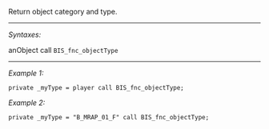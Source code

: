 Return object category and type.


---
*Syntaxes:*

anObject call `BIS_fnc_objectType`

---
*Example 1:*

```sqf
private _myType = player call BIS_fnc_objectType;
```

*Example 2:*

```sqf
private _myType = "B_MRAP_01_F" call BIS_fnc_objectType;
```